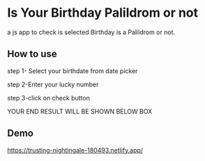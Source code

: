 
# Is Your Birthday Palildrom or not 

a js app to check is selected Birthday is a Palildrom or not.


## How to use 

step 1- Select your birthdate from date picker

step 2-Enter your lucky number

step 3-click on check button 

YOUR END RESULT WILL BE SHOWN BELOW BOX


## Demo

https://trusting-nightingale-180493.netlify.app/


